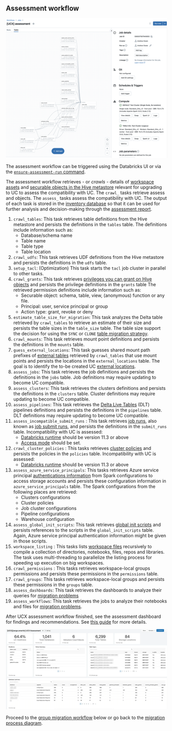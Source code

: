 ## Assessment workflow

![ucx_assessment_workflow](docs/ucx_assessment_workflow.png)

The assessment workflow can be triggered using the Databricks UI or via the
[`ensure-assessment-run` command](#ensure-assessment-run-command).

The assessment workflow retrieves - or *crawls* - details of [workspace assets](https://docs.databricks.com/en/workspace/workspace-assets.html)
and [securable objects in the Hive metastore](https://docs.databricks.com/en/data-governance/table-acls/object-privileges.html#securable-objects-in-the-hive-metastore)
relevant for upgrading to UC to assess the compatibility with UC. The `crawl_` tasks retrieve assess and objects. The
`assess_` tasks assess the compatibility with UC. The output of each task is stored in the
[inventory database](#installation-resources) so that it can be used for further analysis and decision-making through
the [assessment report](docs/assessment.md).

1. `crawl_tables`: This task retrieves table definitions from the Hive metastore and persists the definitions in
   the `tables` table. The definitions include information such as:
   - Database/schema name
   - Table name
   - Table type
   - Table location
2. `crawl_udfs`: This task retrieves UDF definitions from the Hive metastore and persists the definitions in
   the `udfs` table.
3. `setup_tacl`: (Optimization) This task starts the `tacl` job cluster in parallel to other tasks.
4. `crawl_grants`: This task retrieves [privileges you can grant on Hive objects](https://docs.databricks.com/en/data-governance/table-acls/object-privileges.html#privileges-you-can-grant-on-hive-metastore-objects)
   and persists the privilege definitions in the `grants` table
   The retrieved permission definitions include information such as:
   - Securable object: schema, table, view, (anonymous) function or any file.
   - Principal: user, service principal or group
   - Action type: grant, revoke or deny
5. `estimate_table_size_for_migration`: This task analyzes the Delta table retrieved by `crawl_tables` to retrieve
   an estimate of their size and persists the table sizes in the `table_size` table. The table size support the decision
   for using the `SYNC` or `CLONE` [table migration strategy](#step-3-upgrade-the-metastore).
6. `crawl_mounts`: This task retrieves mount point definitions and persists the definitions in the `mounts` table.
7. `guess_external_locations`: This task guesses shared mount path prefixes of [external tables](https://docs.databricks.com/en/sql/language-manual/sql-ref-external-tables.html)
   retrieved by `crawl_tables` that use mount points and persists the locations in the `external_locations` table. The
   goal is to identify the to-be created UC [external locations](#step-23-create-external-locations).
8. `assess_jobs`: This task retrieves the job definitions and persists the definitions in the `jobs` table. Job
   definitions may require updating to become UC compatible.
9. `assess_clusters`: This task retrieves the clusters definitions and persists the definitions in the `clusters` table.
    Cluster definitions may require updating to become UC compatible.
10. `assess_pipelines`: This task retrieves the [Delta Live Tables](https://www.databricks.com/product/delta-live-tables)
    (DLT) pipelines definitions and persists the definitions in the `pipelines` table. DLT definitions may require
    updating to become UC compatible.
11. `assess_incompatible_submit_runs` : This task retrieves
    [job runs](https://docs.databricks.com/en/jobs/monitor.html#view-runs-for-a-job), also known as
    [job submit runs](https://docs.databricks.com/api/workspace/jobs/submit), and persists the definitions in the
    `submit_runs` table. Incompatibility with UC is assessed:
    - [Databricks runtime](https://www.databricks.com/glossary/what-is-databricks-runtime) should be version 11.3 or above
    - [Access mode](https://docs.databricks.com/en/compute/configure.html#access-modes) should be set.
12. `crawl_cluster_policies` : This tasks retrieves
    [cluster policies](https://docs.databricks.com/en/admin/clusters/policies.html) and persists the policies in the
    `policies` table. Incompatibility with UC is assessed:
    - [Databricks runtime](https://www.databricks.com/glossary/what-is-databricks-runtime) should be version 11.3 or above
13. `assess_azure_service_principals`: This tasks retrieves Azure service principal
    [authentications information](https://learn.microsoft.com/en-us/azure/databricks/connect/storage/tutorial-azure-storage#connect-adls)
    from Spark configurations to access storage accounts and persists these configuration information
    in `azure_service_principals` table. The Spark configurations from the following places are retrieved:
    - Clusters configurations
    - Cluster policies
    - Job cluster configurations
    - Pipeline configurations
    - Warehouse configuration
14. `assess_global_init_scripts`: This task retrieves
    [global init scripts](https://docs.databricks.com/en/init-scripts/global.html) and persists references to the
    scripts in the `global_init_scripts` table. Again, Azure service principal authentication information might be given
    in those scripts.
15. `workspace_listing` : This tasks lists [workspace files](https://docs.databricks.com/en/workspace/workspace-assets.html#files)
    recursively to compile a collection of directories, notebooks, files, repos and libraries. The task uses multi-threading
    to parallelize the listing process for speeding up execution on big workspaces.
16. `crawl_permissions` : This tasks retrieves workspace-local groups permissions and persists these permissions in the `permissions` table.
17. `crawl_groups`: This tasks retrieves workspace-local groups and persists these permissions in the `groups` table.
18. `assess_dashboards`: This task retrieves the dashboards to analyze their queries for
    [migration problems](#linter-message-codes)
19. `assess_workflows`: This task retrieves the jobs to analyze their notebooks and files for
    [migration problems](#linter-message-codes).

After UCX assessment workflow finished, see the assessment dashboard for findings and recommendations.
See [this guide](docs/assessment.md) for more details.

![report](docs/assessment-report.png)

Proceed to the [group migration workflow](#group-migration-workflow) below or go back to the
[migration process diagram](#migration-process).


